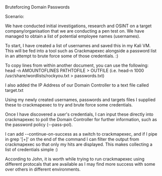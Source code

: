 Bruteforcing Domain Passwords

Scenario:

We have conducted initial investigations, research and OSINT on a target company/organisation that we are conducting a pen test on. We have managed to obtain a list of potential employee names (usernames). 



To start, I have created a list of usernames and saved this in my Kali VM. 
This will be fed into a tool such as Crackmapexec alongside a password list in an attempt to brute force some of those credentials. :)

To copy lines from within another document, you can use the following:
    head -n AMOUNTOFLINES PATHTOFILE > OUTFILE 
    (i.e. head-n 1000 /usr/share/wordlists/rockyou.txt > passwords.txt)

I also added the IP Address of our Domain Controller to a text file called target.txt

Using my newly created usernames, passwords and targets files I supplied these to crackmapexec to try and brute force some credentials. 

Once I have discovered a user's credentials, I can input these directly into crackmapexec to poll the Domain Controller for further information, such as the password policy (--pass-pol).

I can add --continue-on-success as a switch to crackmapexec, and if I pipe in grep '[+]' on the end of the command I can filter the output from crackmapexec so that only my hits are displayed. This makes collecting a list of credentials simple :)

According to John, it is worth while trying to run crackmapexec using different protocals that are available as I may find more success with some over others in different environments. 